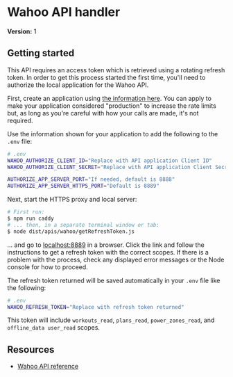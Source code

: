 # Wahoo API handler

**Version:** 1

## Getting started

This API requires an access token which is retrieved using a rotating refresh token. In order to get this process started the first time, you'll need to authorize the local application for the Wahoo API.

First, create an application using [the information here](https://developers.wahooligan.com/cloud#documentation). You can apply to make your application considered "production" to increase the rate limits but, as long as you're careful with how your calls are made, it's not required.

Use the information shown for your application to add the following to the `.env` file:

```bash
# .env
WAHOO_AUTHORIZE_CLIENT_ID="Replace with API application Client ID"
WAHOO_AUTHORIZE_CLIENT_SECRET="Replace with API application Client Secret"

AUTHORIZE_APP_SERVER_PORT="If needed, default is 8888"
AUTHORIZE_APP_SERVER_HTTPS_PORT="Default is 8889"
```

Next, start the HTTPS proxy and local server:

```bash
# First run:
$ npm run caddy
# ... then, in a separate terminal window or tab:
$ node dist/apis/wahoo/getRefreshToken.js
```

... and go to [localhost:8889](https://localhost:8889) in a browser. Click the link and follow the instructions to get a refresh token with the correct scopes. If there is a problem with the process, check any displayed error messages or the Node console for how to proceed.

The refresh token returned will be saved automatically in your `.env` file like the following:

```bash
# .env
WAHOO_REFRESH_TOKEN="Replace with refresh token returned"
```

This token will include `workouts_read`, `plans_read`, `power_zones_read`, and `offline_data user_read` scopes.

## Resources

- [Wahoo API reference](https://cloud-api.wahooligan.com/#introduction)
